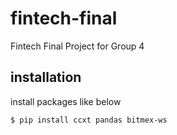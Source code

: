 # fintech-final

Fintech Final Project for Group 4

## installation

install packages like below

`$ pip install ccxt pandas bitmex-ws`
